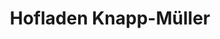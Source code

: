 ---
title: "Hofladen Knapp-Müller"
url: /esslingen-am-neckar/hofladen-knapp-mueller/
shop: Hofladen
---
